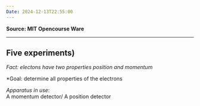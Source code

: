 ```yaml
---
Date: 2024-12-13T22:55:00
---
```

**Source: MIT Opencourse Ware**
***
## Five experiments)
*Fact: electons have two properties position and momentum*

*Goal: determine all properties of the electrons

*Apparatus in use*:  
A momentum detector/ A position detector



